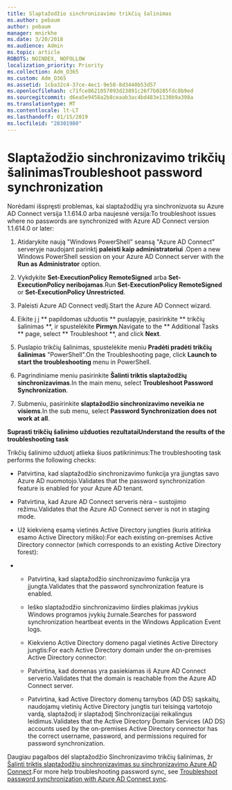 ```yaml
---
title: Slaptažodžio sinchronizavimo trikčių šalinimas
ms.author: pebaum
author: pebaum
manager: mnirkhe
ms.date: 3/20/2018
ms.audience: Admin
ms.topic: article
ROBOTS: NOINDEX, NOFOLLOW
localization_priority: Priority
ms.collection: Adm_O365
ms.custom: Adm_O365
ms.assetid: 1cba32c4-37ce-4ec1-9e58-8d3440b53d57
ms.openlocfilehash: c71fce8621057093d23891c26f7b0285fdc8b9ed
ms.sourcegitcommit: d6ea5e9458a2b8ceaab3ac4bd483e1130b9a398a
ms.translationtype: MT
ms.contentlocale: lt-LT
ms.lasthandoff: 01/15/2019
ms.locfileid: "28301980"
---
```

# <a name="troubleshoot-password-synchronization"></a><span data-ttu-id="e790f-102">Slaptažodžio sinchronizavimo trikčių šalinimas</span><span class="sxs-lookup"><span data-stu-id="e790f-102">Troubleshoot password synchronization</span></span>

<span data-ttu-id="e790f-103">Norėdami išspręsti problemas, kai slaptažodžių yra sinchronizuota su Azure AD Connect versija 1.1.614.0 arba naujesnė versija:</span><span class="sxs-lookup"><span data-stu-id="e790f-103">To troubleshoot issues where no passwords are synchronized with Azure AD Connect version 1.1.614.0 or later:</span></span>
  
1. <span data-ttu-id="e790f-104">Atidarykite naują "Windows PowerShell" seansą "Azure AD Connect" serveryje naudojant parinktį **paleisti kaip administratoriui** .</span><span class="sxs-lookup"><span data-stu-id="e790f-104">Open a new Windows PowerShell session on your Azure AD Connect server with the **Run as Administrator** option.</span></span> 
    
2. <span data-ttu-id="e790f-105">Vykdykite **Set-ExecutionPolicy RemoteSigned** arba **Set-ExecutionPolicy neribojamas**.</span><span class="sxs-lookup"><span data-stu-id="e790f-105">Run **Set-ExecutionPolicy RemoteSigned** or **Set-ExecutionPolicy Unrestricted**.</span></span> 
    
3. <span data-ttu-id="e790f-106">Paleisti Azure AD Connect vedlį.</span><span class="sxs-lookup"><span data-stu-id="e790f-106">Start the Azure AD Connect wizard.</span></span>
    
4. <span data-ttu-id="e790f-107">Eikite į į \*\* papildomas užduotis \*\* puslapyje, pasirinkite \*\* trikčių šalinimas \*\*, ir spustelėkite **Pirmyn**.</span><span class="sxs-lookup"><span data-stu-id="e790f-107">Navigate to the \*\* Additional Tasks \*\* page, select \*\* Troubleshoot \*\*, and click **Next**.</span></span> 
    
5. <span data-ttu-id="e790f-108">Puslapio trikčių šalinimas, spustelėkite meniu **Pradėti pradėti trikčių šalinimas** "PowerShell".</span><span class="sxs-lookup"><span data-stu-id="e790f-108">On the Troubleshooting page, click **Launch to start the troubleshooting** menu in PowerShell.</span></span> 
    
6. <span data-ttu-id="e790f-109">Pagrindiniame meniu pasirinkite **Šalinti triktis slaptažodžių sinchronizavimas**.</span><span class="sxs-lookup"><span data-stu-id="e790f-109">In the main menu, select **Troubleshoot Password Synchronization**.</span></span> 
    
7. <span data-ttu-id="e790f-110">Submeniu, pasirinkite **slaptažodžio sinchronizavimo neveikia ne visiems**.</span><span class="sxs-lookup"><span data-stu-id="e790f-110">In the sub menu, select **Password Synchronization does not work at all**.</span></span> 
    
 <span data-ttu-id="e790f-111">**Suprasti trikčių šalinimo užduoties rezultatai**</span><span class="sxs-lookup"><span data-stu-id="e790f-111">**Understand the results of the troubleshooting task**</span></span>
  
<span data-ttu-id="e790f-112">Trikčių šalinimo užduotį atlieka šiuos patikrinimus:</span><span class="sxs-lookup"><span data-stu-id="e790f-112">The troubleshooting task performs the following checks:</span></span>
  
- <span data-ttu-id="e790f-113">Patvirtina, kad slaptažodžio sinchronizavimo funkcija yra įjungtas savo Azure AD nuomotojo.</span><span class="sxs-lookup"><span data-stu-id="e790f-113">Validates that the password synchronization feature is enabled for your Azure AD tenant.</span></span>
    
- <span data-ttu-id="e790f-114">Patvirtina, kad Azure AD Connect serveris nėra – sustojimo režimu.</span><span class="sxs-lookup"><span data-stu-id="e790f-114">Validates that the Azure AD Connect server is not in staging mode.</span></span>
    
- <span data-ttu-id="e790f-115">Už kiekvieną esamą vietinės Active Directory jungties (kuris atitinka esamo Active Directory miško):</span><span class="sxs-lookup"><span data-stu-id="e790f-115">For each existing on-premises Active Directory connector (which corresponds to an existing Active Directory forest):</span></span>
    
- 
  - <span data-ttu-id="e790f-116">Patvirtina, kad slaptažodžio sinchronizavimo funkcija yra įjungta.</span><span class="sxs-lookup"><span data-stu-id="e790f-116">Validates that the password synchronization feature is enabled.</span></span>
    
  - <span data-ttu-id="e790f-117">Ieško slaptažodžio sinchronizavimo širdies plakimas įvykius Windows programos įvykių žurnale.</span><span class="sxs-lookup"><span data-stu-id="e790f-117">Searches for password synchronization heartbeat events in the Windows Application Event logs.</span></span>
    
  - <span data-ttu-id="e790f-118">Kiekvieno Active Directory domeno pagal vietinės Active Directory jungtis:</span><span class="sxs-lookup"><span data-stu-id="e790f-118">For each Active Directory domain under the on-premises Active Directory connector:</span></span>
    
  - <span data-ttu-id="e790f-119">Patvirtina, kad domenas yra pasiekiamas iš Azure AD Connect serverio.</span><span class="sxs-lookup"><span data-stu-id="e790f-119">Validates that the domain is reachable from the Azure AD Connect server.</span></span>
    
  - <span data-ttu-id="e790f-120">Patvirtina, kad Active Directory domenų tarnybos (AD DS) sąskaitų, naudojamų vietinių Active Directory jungtis turi teisingą vartotojo vardą, slaptažodį ir slaptažodį Sinchronizacijai reikalingus leidimus.</span><span class="sxs-lookup"><span data-stu-id="e790f-120">Validates that the Active Directory Domain Services (AD DS) accounts used by the on-premises Active Directory connector has the correct username, password, and permissions required for password synchronization.</span></span>
    
<span data-ttu-id="e790f-121">Daugiau pagalbos dėl slaptažodžio Sinchronizavimo trikčių šalinimas, žr [Šalinti triktis slaptažodžių sinchronizavimas su sinchronizavimo Azure AD Connect](https://docs.microsoft.com/en-us/azure/active-directory/connect/active-directory-aadconnectsync-troubleshoot-password-synchronization).</span><span class="sxs-lookup"><span data-stu-id="e790f-121">For more help troubleshooting password sync, see [Troubleshoot password synchronization with Azure AD Connect sync](https://docs.microsoft.com/en-us/azure/active-directory/connect/active-directory-aadconnectsync-troubleshoot-password-synchronization).</span></span>
  

